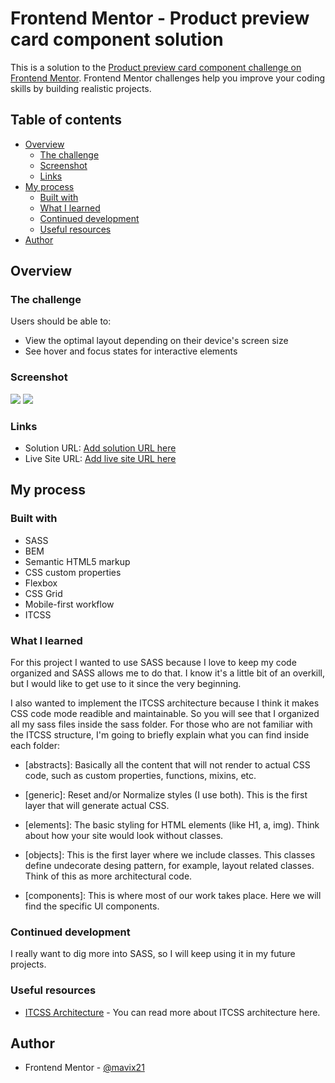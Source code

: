 # Frontend Mentor - Product preview card component solution

This is a solution to the [Product preview card component challenge on Frontend Mentor](https://www.frontendmentor.io/challenges/product-preview-card-component-GO7UmttRfa). Frontend Mentor challenges help you improve your coding skills by building realistic projects.

## Table of contents

- [Overview](#overview)
  - [The challenge](#the-challenge)
  - [Screenshot](#screenshot)
  - [Links](#links)
- [My process](#my-process)
  - [Built with](#built-with)
  - [What I learned](#what-i-learned)
  - [Continued development](#continued-development)
  - [Useful resources](#useful-resources)
- [Author](#author)

## Overview

### The challenge

Users should be able to:

- View the optimal layout depending on their device's screen size
- See hover and focus states for interactive elements

### Screenshot

![](./screenshot-desktop.jpg)
![](./screenshot-mobile.jpg)

### Links

- Solution URL: [Add solution URL here](https://your-solution-url.com)
- Live Site URL: [Add live site URL here](https://your-live-site-url.com)

## My process

### Built with

- SASS
- BEM
- Semantic HTML5 markup
- CSS custom properties
- Flexbox
- CSS Grid
- Mobile-first workflow
- ITCSS

### What I learned

For this project I wanted to use SASS because I love to keep my code organized and SASS allows me to do that. I know it's a little bit of an overkill, but I would like to get use to it since the very beginning.

I also wanted to implement the ITCSS architecture because I think it makes CSS code mode readible and maintainable. So you will see that I organized all my sass files inside the sass folder. For those who are not familiar with the ITCSS structure, I'm going to briefly explain what you can find inside each folder:

- [abstracts]: Basically all the content that will not render to actual CSS code, such as custom properties, functions, mixins, etc.

- [generic]: Reset and/or Normalize styles (I use both). This is the first layer that will generate actual CSS.

- [elements]: The basic styling for HTML elements (like H1, a, img). Think about how your site would look without classes.

- [objects]: This is the first layer where we include classes. This classes define undecorate desing pattern, for example, layout related classes. Think of this as more architectural code.

- [components]: This is where most of our work takes place. Here we will find the specific UI components.

### Continued development

I really want to dig more into SASS, so I will keep using it in my future projects.

### Useful resources

- [ITCSS Architecture](https://www.xfive.co/blog/itcss-scalable-maintainable-css-architecture/) - You can read more about ITCSS architecture here.

## Author

- Frontend Mentor - [@mavix21](https://www.frontendmentor.io/profile/mavix21)
